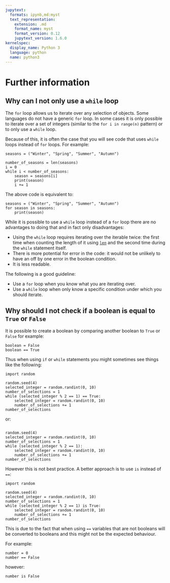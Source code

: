 ```yaml
---
jupytext:
  formats: ipynb,md:myst
  text_representation:
    extension: .md
    format_name: myst
    format_version: 0.12
    jupytext_version: 1.6.0
kernelspec:
  display_name: Python 3
  language: python
  name: python3
---
```


# Further information

## Why can I not only use a `while` loop

The `for` loop allows us to iterate over any selection of objects. Some
languages do not have a generic `for` loop. In some cases it is only
possible to iterate over a set of integers (similar to the `for i in range(n)`
pattern) or to only use a `while` loop.

Because of this, it is often the case that you will see code that uses `while`
loops instead of `for` loops. For example:

```{code-cell} ipython3
seasons = ("Winter", "Spring", "Summer", "Autumn")

number_of_seasons = len(seasons)
i = 0
while i < number_of_seasons:
    season = seasons[i]
    print(season)
    i += 1
```

The above code is equivalent to:

```{code-cell} ipython3
seasons = ("Winter", "Spring", "Summer", "Autumn")
for season in seasons:
    print(season)
```

While it is possible to use a `while` loop instead of a `for` loop there are no
advantages to doing that and in fact only disadvantages:

- Using the `while` loop requires iterating over the iterable twice: the first
  time when counting the length of it using [`len`](find_the_number_of_elements_in_an_iterable) and the second time during the
  `while` statement itself.
- There is more potential for error in the code: it would not be unlikely to
  have an off by one error in the boolean condition.
- It is less readable.

The following is a good guideline:

- Use a `for` loop when you know what you are iterating over.
- Use a `while` loop when only know a specific condition under which you should
  iterate.

## Why should I not check if a boolean is equal to `True` or `False`

It is possible to create a boolean by comparing another boolean to `True` or
`False` for example:

```{code-cell} ipython3
boolean = False
boolean == True
```

Thus when using `if` or `while` statements you might sometimes see things like
the following:

```{code-cell} ipython3
import random

random.seed(4)
selected_integer = random.randint(0, 10)
number_of_selections = 1
while (selected_integer % 2 == 1) == True:
    selected_integer = random.randint(0, 10)
    number_of_selections += 1
number_of_selections
```

or:

```{code-cell} ipython3

random.seed(4)
selected_integer = random.randint(0, 10)
number_of_selections = 1
while (selected_integer % 2 == 1):
    selected_integer = random.randint(0, 10)
    number_of_selections += 1
number_of_selections
```

However this is not best practice. A better approach is to use `is` instead of
`==`:

```{code-cell} ipython3
import random

random.seed(4)
selected_integer = random.randint(0, 10)
number_of_selections = 1
while (selected_integer % 2 == 1) is True:
    selected_integer = random.randint(0, 10)
    number_of_selections += 1
number_of_selections
```

This is due to the fact that when using `==` variables that are not booleans
will be converted to booleans and this might not be the expected behaviour.

For example:

```{code-cell} ipython3
number = 0
number == False
```

however:

```{code-cell} ipython3
number is False
```
